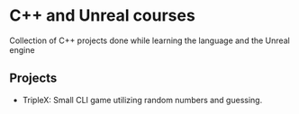 # C++ and Unreal courses

Collection of C++ projects done while learning the language and the Unreal engine

## Projects

- TripleX: Small CLI game utilizing random numbers and guessing.
